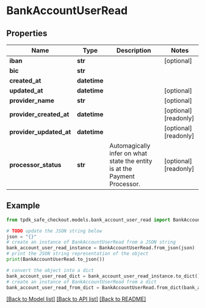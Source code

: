 # BankAccountUserRead



## Properties

Name | Type | Description | Notes
------------ | ------------- | ------------- | -------------
**iban** | **str** |  | [optional] 
**bic** | **str** |  | 
**created_at** | **datetime** |  | 
**updated_at** | **datetime** |  | [optional] 
**provider_name** | **str** |  | [optional] 
**provider_created_at** | **datetime** |  | [optional] [readonly] 
**provider_updated_at** | **datetime** |  | [optional] [readonly] 
**processor_status** | **str** | Automagically infer on what state the entity is at the Payment Processor. | [optional] [readonly] 

## Example

```python
from tpdk_safe_checkout.models.bank_account_user_read import BankAccountUserRead

# TODO update the JSON string below
json = "{}"
# create an instance of BankAccountUserRead from a JSON string
bank_account_user_read_instance = BankAccountUserRead.from_json(json)
# print the JSON string representation of the object
print(BankAccountUserRead.to_json())

# convert the object into a dict
bank_account_user_read_dict = bank_account_user_read_instance.to_dict()
# create an instance of BankAccountUserRead from a dict
bank_account_user_read_from_dict = BankAccountUserRead.from_dict(bank_account_user_read_dict)
```
[[Back to Model list]](../README.md#documentation-for-models) [[Back to API list]](../README.md#documentation-for-api-endpoints) [[Back to README]](../README.md)


